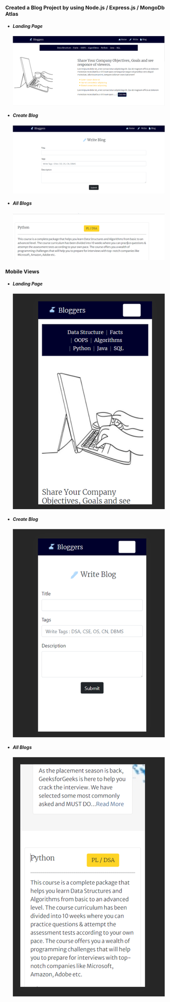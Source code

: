 
<h3>Created a Blog Project by using Node.js / Express.js / MongoDb Atlas</h3>
<ul>
    <li>
        <h5>Landing Page</h5>
        <img src="https://github.com/SHUKLA123/Blog-Project_node.js/blob/master/public/images/Capture1.PNG" alt="">
    </li>
    <li>
        <h5>Create Blog</h5>
        <img src="https://github.com/SHUKLA123/Blog-Project_node.js/blob/master/public/images/Capture2.PNG" alt="">
    </li>
    <li>
        <h5>All Blogs</h5>
        <img src="https://github.com/SHUKLA123/Blog-Project_node.js/blob/master/public/images/Capture.PNG" alt="">
    </li>
</ul>
<h3>Mobile Views</h3>
<ul>
    <li>
        <h5>Landing Page</h5>
        <img src="https://github.com/SHUKLA123/Blog-Project_node.js/blob/master/public/images/mobile%20view.PNG" alt="">
    </li>
    <li>
        <h5>Create Blog</h5>
        <img src="https://github.com/SHUKLA123/Blog-Project_node.js/blob/master/public/images/mobile%20view%201.PNG" alt="">
    </li>
    <li>
        <h5>All Blogs</h5>
        <img src="https://github.com/SHUKLA123/Blog-Project_node.js/blob/master/public/images/mobile%20view%202.PNG" alt="">
    </li>
</ul>
